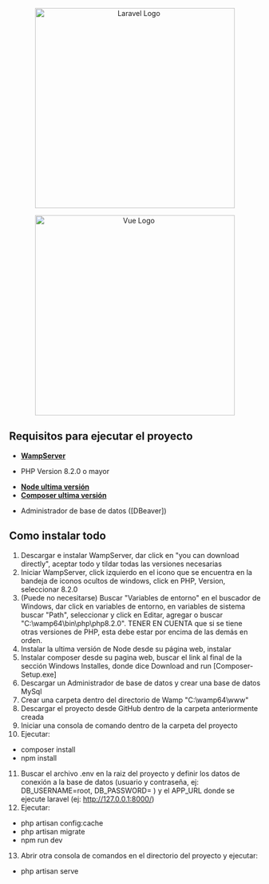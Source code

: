 <p align="center"><a href="https://laravel.com" target="_blank"><img src="https://raw.githubusercontent.com/laravel/art/master/logo-lockup/5%20SVG/2%20CMYK/1%20Full%20Color/laravel-logolockup-cmyk-red.svg" width="400" alt="Laravel Logo"></a></p>

<p align="center"><a href="https://vuejs.org/" target="_blank"><img src="https://upload.wikimedia.org/wikipedia/commons/9/95/Vue.js_Logo_2.svg" width="400" alt="Vue Logo"></a></p>

## Requisitos para ejecutar el proyecto

- **[WampServer](https://www.wampserver.com/en/)**
* PHP Version 8.2.0 o mayor
- **[Node ultima versión](https://nodejs.org/en)**
- **[Composer ultima versión](https://getcomposer.org/download/)**
* Administrador de base de datos ([DBeaver])

## Como instalar todo

1) Descargar e instalar WampServer, dar click en "you can download directly", aceptar todo y tildar todas las versiones necesarias
2) Iniciar WampServer, click izquierdo en el icono que se encuentra en la bandeja de iconos ocultos de windows, click en PHP, Version, seleccionar 8.2.0
3) (Puede no necesitarse) Buscar "Variables de entorno" en el buscador de Windows, dar click en variables de entorno, en variables de sistema buscar "Path", seleccionar y click en Editar, agregar o buscar "C:\wamp64\bin\php\php8.2.0". TENER EN CUENTA que si se tiene otras versiones de PHP, esta debe estar por encima de las demás en orden.
4) Instalar la ultima versión de Node desde su página web, instalar
5) Instalar composer desde su pagina web, buscar el link al final de la sección Windows Installes, donde dice Download and run [Composer-Setup.exe]
6) Descargar un Administrador de base de datos y crear una base de datos MySql
7) Crear una carpeta dentro del directorio de Wamp "C:\wamp64\www"
8) Descargar el proyecto desde GitHub dentro de la carpeta anteriormente creada
9) Iniciar una consola de comando dentro de la carpeta del proyecto
10) Ejecutar: 
* composer install 
* npm install
11) Buscar el archivo .env en la raiz del proyecto y definir los datos de conexión a la base de datos (usuario y contraseña, ej: DB_USERNAME=root, DB_PASSWORD= ) y el APP_URL donde se ejecute laravel (ej: http://127.0.0.1:8000/)
12) Ejecutar: 
* php artisan config:cache
* php artisan migrate
* npm run dev
13) Abrir otra consola de comandos en el directorio del proyecto y ejecutar:
* php artisan serve
